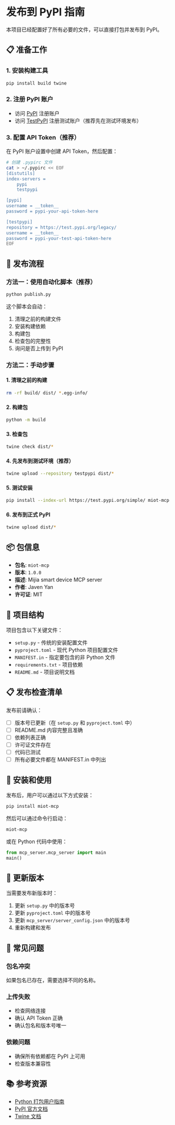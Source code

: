 # 发布到 PyPI 指南

本项目已经配置好了所有必要的文件，可以直接打包并发布到 PyPI。

## 📋 准备工作

### 1. 安装构建工具

```bash
pip install build twine
```

### 2. 注册 PyPI 账户

- 访问 [PyPI](https://pypi.org/) 注册账户
- 访问 [TestPyPI](https://test.pypi.org/) 注册测试账户（推荐先在测试环境发布）

### 3. 配置 API Token（推荐）

在 PyPI 账户设置中创建 API Token，然后配置：

```bash
# 创建 .pypirc 文件
cat > ~/.pypirc << EOF
[distutils]
index-servers =
    pypi
    testpypi

[pypi]
username = __token__
password = pypi-your-api-token-here

[testpypi]
repository = https://test.pypi.org/legacy/
username = __token__
password = pypi-your-test-api-token-here
EOF
```

## 🚀 发布流程

### 方法一：使用自动化脚本（推荐）

```bash
python publish.py
```

这个脚本会自动：
1. 清理之前的构建文件
2. 安装构建依赖
3. 构建包
4. 检查包的完整性
5. 询问是否上传到 PyPI

### 方法二：手动步骤

#### 1. 清理之前的构建

```bash
rm -rf build/ dist/ *.egg-info/
```

#### 2. 构建包

```bash
python -m build
```

#### 3. 检查包

```bash
twine check dist/*
```

#### 4. 先发布到测试环境（推荐）

```bash
twine upload --repository testpypi dist/*
```

#### 5. 测试安装

```bash
pip install --index-url https://test.pypi.org/simple/ miot-mcp
```

#### 6. 发布到正式 PyPI

```bash
twine upload dist/*
```

## 📦 包信息

- **包名**: `miot-mcp`
- **版本**: `1.0.0`
- **描述**: Mijia smart device MCP server
- **作者**: Javen Yan
- **许可证**: MIT

## 🔧 项目结构

项目包含以下关键文件：

- `setup.py` - 传统的安装配置文件
- `pyproject.toml` - 现代 Python 项目配置文件
- `MANIFEST.in` - 指定要包含的非 Python 文件
- `requirements.txt` - 项目依赖
- `README.md` - 项目说明文档

## 📋 发布检查清单

发布前请确认：

- [ ] 版本号已更新（在 `setup.py` 和 `pyproject.toml` 中）
- [ ] README.md 内容完整且准确
- [ ] 依赖列表正确
- [ ] 许可证文件存在
- [ ] 代码已测试
- [ ] 所有必要文件都在 MANIFEST.in 中列出

## 🎯 安装和使用

发布后，用户可以通过以下方式安装：

```bash
pip install miot-mcp
```

然后可以通过命令行启动：

```bash
miot-mcp
```

或在 Python 代码中使用：

```python
from mcp_server.mcp_server import main
main()
```

## 🔄 更新版本

当需要发布新版本时：

1. 更新 `setup.py` 中的版本号
2. 更新 `pyproject.toml` 中的版本号
3. 更新 `mcp_server/server_config.json` 中的版本号
4. 重新构建和发布

## 🐛 常见问题

### 包名冲突
如果包名已存在，需要选择不同的名称。

### 上传失败
- 检查网络连接
- 确认 API Token 正确
- 确认包名和版本号唯一

### 依赖问题
- 确保所有依赖都在 PyPI 上可用
- 检查版本兼容性

## 📚 参考资源

- [Python 打包用户指南](https://packaging.python.org/)
- [PyPI 官方文档](https://pypi.org/help/)
- [Twine 文档](https://twine.readthedocs.io/)